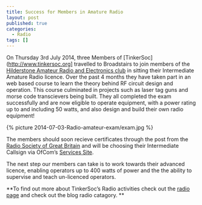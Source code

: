 ```yaml
---
title: Success for Members in Amature Radio
layout: post
published: true
categories:
  - Radio
tags: []
---
```

On Thursday 3rd July 2014, three Members of [TinkerSoc](http://www.tinkersoc.org]
travelled to Broadstairs to join members of the [Hilderstone Amateur Radio and
Electronics club](http://www.g0hrs.org/) in sitting their Intermediate Amature Radio
licence.  Over the past 4 months they have taken part in an web based course to learn the theory behind RF circuit design and operation. 
This course culminated in projects such as laser tag guns and morse code transcievers being built.
They all completed the exam successfully and are now eligible to
operate equipment, with a power rating up to and including 50 watts, and also design and build their own radio equipment!

{% picture 2014-07-03-Radio-amateur-exam/exam.jpg %}

The members should soon recieve certificates through the post from the [Radio Society of Great
Britain](http://rsgb.org/) and will be choosing their Intermediate Callsign via OfCom’s [Services
Site](https://services.ofcom.org.uk). 

The next step our members can take is to work towards their advanced licence, enabling operators up to 400 watts of power and the the ability to supervise and teach un-licenced operators.

**To find out more about TinkerSoc’s Radio activities check out the [radio
page](http://www.tinkersoc.org/resources/radio.html) and check out the blog
radio catagory. **

